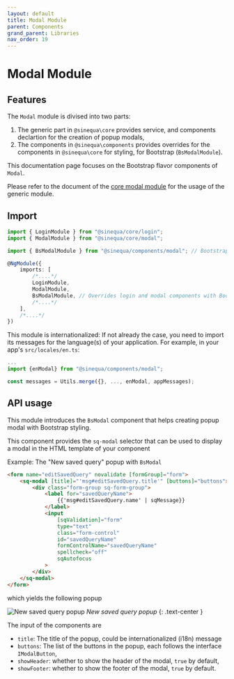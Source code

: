 ```yaml
---
layout: default
title: Modal Module
parent: Components
grand_parent: Libraries
nav_order: 19
---
```


# Modal Module

## Features

The `Modal` module is divised into two parts:

1. The generic part in `@sinequa\core` provides service, and components declartion for the creation of popup modals,
2. The components in `@sinequa\components` provides overrides for the components in `@sinequa\core` for styling, for Bootstrap (`BsModalModule`).

This documentation page focuses on the Bootstrap flavor components of `Modal`.

Please refer to the document of the [core modal module]({{site.baseurl}}libraries/core/modal.html) for the usage of the generic module.

## Import

```typescript
import { LoginModule } from "@sinequa/core/login";
import { ModalModule } from "@sinequa/core/modal";

import { BsModalModule } from "@sinequa/components/modal"; // Bootstrap flavor of Modal

@NgModule({
    imports: [
        /*....*/
        LoginModule,
        ModalModule,
        BsModalModule, // Overrides login and modal components with Bootstrap components
        /*....*/
    ],
    /*....*/
})
```

This module is internationalized: If not already the case, you need to import its messages for the language(s) of your application. For example, in your app's `src/locales/en.ts`:

```ts
...
import {enModal} from "@sinequa/components/modal";

const messages = Utils.merge({}, ..., enModal, appMessages);
```

## API usage

This module introduces the `BsModal` component that helps creating popup modal with Bootstrap styling.

This component provides the `sq-modal` selector that can be used to display a modal in the HTML template of your component

Example: The "New saved query" popup with `BsModal`

```html
<form name="editSavedQuery" novalidate [formGroup]="form">
    <sq-modal [title]="'msg#editSavedQuery.title'" [buttons]="buttons">
        <div class="form-group sq-form-group">
            <label for="savedQueryName">
                {{'msg#editSavedQuery.name' | sqMessage}}
            </label>
            <input
                [sqValidation]="form"
                type="text"
                class="form-control"
                id="savedQueryName"
                formControlName="savedQueryName"
                spellcheck="off"
                sqAutofocus
            >
        </div>
    </sq-modal>
</form>
```

which yields the following popup

![New saved query popup]({{site.baseurl}}assets/modules/modal/modal-new-saved-query.png)
*New saved query popup*
{: .text-center }

The input of the components are

* `title`: The title of the popup, could be internationalized (i18n) message
* `buttons`: The list of the buttons in the popup, each follows the interface `IModalButton`,
* `showHeader`: whether to show the header of the modal, `true` by default,
* `showFooter`: whether to show the footer of the modal, `true` by default.
